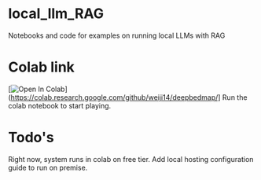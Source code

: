 # local_llm_RAG
Notebooks and code for examples on running local LLMs with RAG

# Colab link
[![Open In Colab](https://colab.research.google.com/assets/colab-badge.svg)](https://colab.research.google.com/github/weiji14/deepbedmap/]
Run the colab notebook to start playing.

# Todo's
Right now, system runs in colab on free tier. Add local hosting configuration guide to run on premise.

